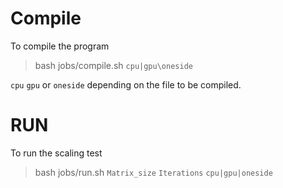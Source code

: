 # Compile 
To compile the program
> bash jobs/compile.sh `cpu|gpu\oneside`

`cpu` `gpu` or `oneside`  depending on the file to be compiled.

# RUN

To run the scaling test
> bash jobs/run.sh `Matrix_size` `Iterations` `cpu|gpu|oneside` 